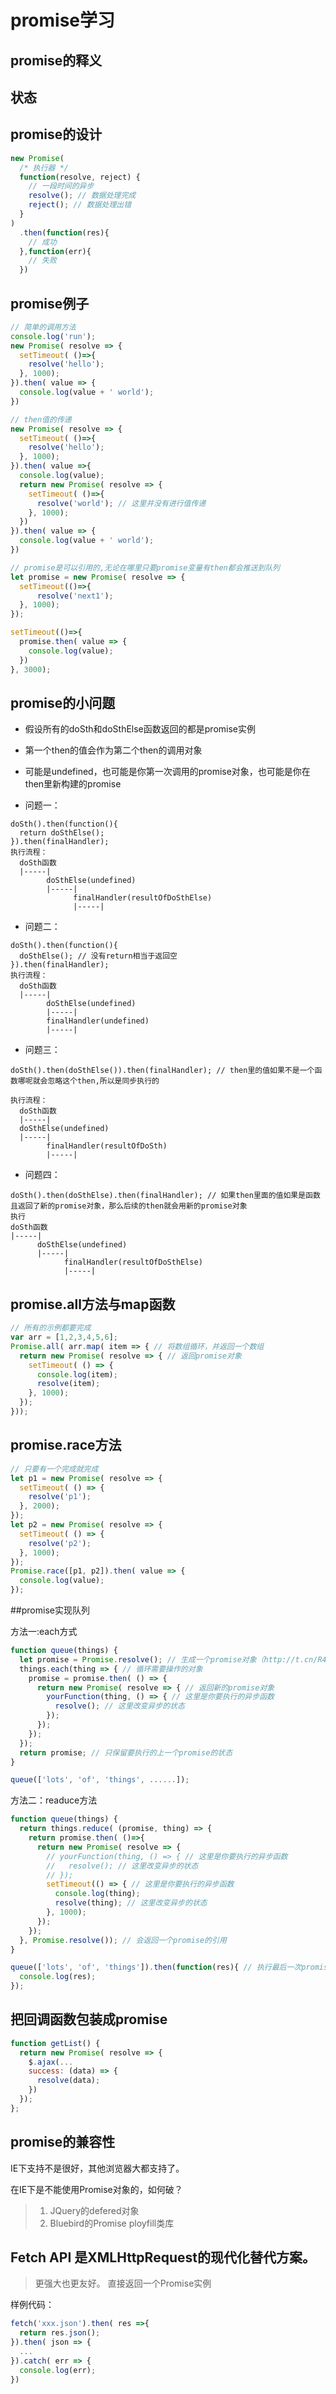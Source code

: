 # promise学习

## promise的释义

## 状态


## promise的设计
  ```javascript
  new Promise(
    /* 执行器 */
    function(resolve, reject) {
      // 一段时间的异步
      resolve(); // 数据处理完成
      reject(); // 数据处理出错
    }
  )
    .then(function(res){
      // 成功
    },function(err){
      // 失败
    })
  ```

## promise例子
```javascript
// 简单的调用方法
console.log('run');
new Promise( resolve => {
  setTimeout( ()=>{
    resolve('hello');
  }, 1000);
}).then( value => {
  console.log(value + ' world');
})

// then值的传递
new Promise( resolve => {
  setTimeout( ()=>{
    resolve('hello');
  }, 1000);
}).then( value =>{
  console.log(value);
  return new Promise( resolve => {
    setTimeout( ()=>{
      resolve('world'); // 这里并没有进行值传递
    }, 1000);
  })
}).then( value => {
  console.log(value + ' world');
})

// promise是可以引用的,无论在哪里只要promise变量有then都会推送到队列
let promise = new Promise( resolve => {
  setTimeout(()=>{
      resolve('next1');
  }, 1000);
});

setTimeout(()=>{
  promise.then( value => {
    console.log(value);
  })
}, 3000);

```

## promise的小问题
+ 假设所有的doSth和doSthElse函数返回的都是promise实例
+ 第一个then的值会作为第二个then的调用对象
+ 可能是undefined，也可能是你第一次调用的promise对象，也可能是你在then里新构建的promise


+ 问题一：
```
doSth().then(function(){
  return doSthElse();
}).then(finalHandler);
执行流程：
  doSth函数
  |-----|
        doSthElse(undefined)
        |-----|
              finalHandler(resultOfDoSthElse)
              |-----|
```

+ 问题二：
```
doSth().then(function(){
  doSthElse(); // 没有return相当于返回空
}).then(finalHandler);
执行流程：
  doSth函数
  |-----|
        doSthElse(undefined)
        |-----|
        finalHandler(undefined)
        |-----|
```

+ 问题三：
```
doSth().then(doSthElse()).then(finalHandler); // then里的值如果不是一个函数哪呢就会忽略这个then,所以是同步执行的

执行流程：
  doSth函数
  |-----|
  doSthElse(undefined)
  |-----|
        finalHandler(resultOfDoSth)
        |-----|
```

+ 问题四：
```
doSth().then(doSthElse).then(finalHandler); // 如果then里面的值如果是函数且返回了新的promise对象，那么后续的then就会用新的promise对象
执行
doSth函数
|-----|
      doSthElse(undefined)
      |-----|
            finalHandler(resultOfDoSthElse)
            |-----|
```

## promise.all方法与map函数
``` javascript
// 所有的示例都要完成
var arr = [1,2,3,4,5,6];
Promise.all( arr.map( item => { // 将数组循环，并返回一个数组
  return new Promise( resolve => { // 返回promise对象
    setTimeout( () => {
      console.log(item);
      resolve(item);
    }, 1000);
  });
}));
```

## promise.race方法

``` javascript
// 只要有一个完成就完成
let p1 = new Promise( resolve => {
  setTimeout( () => {
    resolve('p1');
  }, 2000);
});
let p2 = new Promise( resolve => {
  setTimeout( () => {
    resolve('p2');
  }, 1000);
});
Promise.race([p1, p2]).then( value => {
  console.log(value);
});
```

##promise实现队列

方法一:each方式
 
```javascript
function queue(things) {
  let promise = Promise.resolve(); // 生成一个promise对象（http://t.cn/R4tBSME）
  things.each(thing => { // 循环需要操作的对象
    promise = promise.then( () => {
      return new Promise( resolve => { // 返回新的promise对象
        yourFunction(thing, () => { // 这里是你要执行的异步函数
          resolve(); // 这里改变异步的状态
        });
      });
    });
  });
  return promise; // 只保留要执行的上一个promise的状态
}

queue(['lots', 'of', 'things', ......]);
```

方法二：readuce方法
 
```javascript
function queue(things) {
  return things.reduce( (promise, thing) => {
    return promise.then( ()=>{
      return new Promise( resolve => {
        // yourFunction(thing, () => { // 这里是你要执行的异步函数
        //   resolve(); // 这里改变异步的状态
        // });
        setTimeout(() => { // 这里是你要执行的异步函数
          console.log(thing);
          resolve(thing); // 这里改变异步的状态
        }, 1000);
      });
    });
  }, Promise.resolve()); // 会返回一个promise的引用
}

queue(['lots', 'of', 'things']).then(function(res){ // 执行最后一次promise的结果
  console.log(res);
});
```

## 把回调函数包装成promise

```javascript
function getList() {
  return new Promise( resolve => {
    $.ajax(...
    success: (data) => {
      resolve(data);
    })
  });
};
```

## promise的兼容性

IE下支持不是很好，其他浏览器大都支持了。

在IE下是不能使用Promise对象的，如何破？
> 1. JQuery的defered对象       
> 2. Bluebird的Promise ployfill类库        


## Fetch API 是XMLHttpRequest的现代化替代方案。

> 更强大也更友好。
> 直接返回一个Promise实例

样例代码：
```javascript
fetch('xxx.json').then( res =>{
  return res.json();
}).then( json => {
  ...
}).catch( err => {
  console.log(err);
})
```